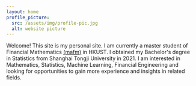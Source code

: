 ```yaml
---
layout: home
profile_picture:
  src: /assets/img/profile-pic.jpg
  alt: website picture
---
```


<p>
  <!-- Welcome! This site serves as an example for the Bay Jekyll theme. Bay is a very simple and minimal theme, directly inspired by Dan Grover's <a href="http://dangrover.com">website</a>. -->
Welcome! This site is my personal site. I am currently a master student of Financial Mathematics <a href="https://mafm.hkust.edu.hk/">(mafm)</a> in HKUST. I obtained my Bachelor's degree in Statistics from Shanghai Tongji University in 2021. I am interested in Mathematics, Statistics, Machine Learning, Financial Engineering and looking for opportunities to gain more experience and insights in related fields.
</p>

